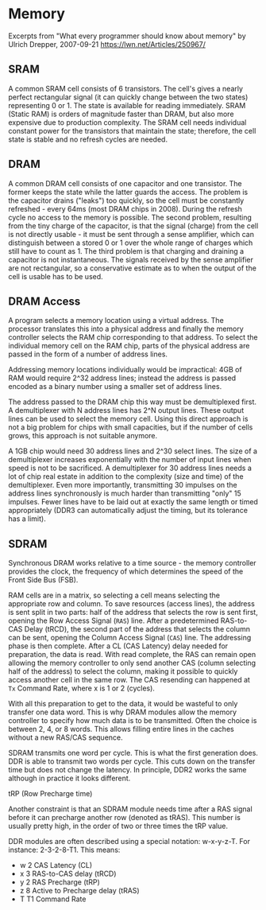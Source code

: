 # Memory

Excerpts from "What every programmer should know about memory" by Ulrich Drepper, 2007-09-21
https://lwn.net/Articles/250967/

## SRAM
A common SRAM cell consists of 6 transistors. The cell's gives a nearly perfect rectangular signal (it can quickly change between the two states) representing 0 or 1. The state is available for reading immediately. SRAM (Static RAM) is orders of magnitude faster than DRAM, but also more expensive due to production complexity. The SRAM cell needs individual constant power for the transistors that maintain the state; therefore, the cell state is stable and no refresh cycles are needed.

## DRAM
A common DRAM cell consists of one capacitor and one transistor. The former keeps the state while the latter guards the access. The problem is the capacitor drains ("leaks") too quickly, so the cell must be constantly refreshed - every 64ms (most DRAM chips in 2008). During the refresh cycle no access to the memory is possible. The second problem, resulting from the tiny charge of the capacitor, is that the signal (charge) from the cell is not directly usable - it must be sent through a sense amplifier, which can distinguish between a stored 0 or 1 over the whole range of charges which still have to count as 1. The third problem is that charging and draining a capacitor is not instantaneous. The signals received by the sense amplifier are not rectangular, so a conservative estimate as to when the output of the cell is usable has to be used.

## DRAM Access
A program selects a memory location using a virtual address. The processor translates this into a physical address and finally the memory controller selects the RAM chip corresponding to that address. To select the individual memory cell on the RAM chip, parts of the physical address are passed in the form of a number of address lines.

Addressing memory locations individually would be impractical: 4GB of RAM would require 2^32 address lines; instead the address is passed encoded as a binary number using a smaller set of address lines.

The address passed to the DRAM chip this way must be demultiplexed first. A demultiplexer with N address lines has 2^N output lines. These output lines can be used to select the memory cell. Using this direct approach is not a big problem for chips with small capacities, but if the number of cells grows, this approach is not suitable anymore.

A 1GB chip would need 30 address lines and 2^30 select lines. The size of a demultiplexer increases exponentially with the number of input lines when speed is not to be sacrificed. A demultiplexer for 30 address lines needs a lot of chip real estate in addition to the complexity (size and time) of the demultiplexer. Even more importantly, transmitting 30 impulses on the address lines synchronously is much harder than transmitting "only" 15 impulses. Fewer lines have to be laid out at exactly the same length or timed appropriately (DDR3 can automatically adjust the timing, but its tolerance has a limit).

## SDRAM

Synchronous DRAM works relative to a time source - the memory controller provides the clock, the frequency of which determines the speed of the Front Side Bus (FSB).

RAM cells are in a matrix, so selecting a cell means selecting the appropriate row and column. To save resources (access lines), the address is sent split in two parts: half of the address that selects the row is sent first, opening the Row Access Signal (`RAS`) line. After a predetermined RAS-to-CAS Delay (tRCD), the second part of the address that selects the column can be sent, opening the Column Access Signal (`CAS`) line. The addressing phase is then complete. After a CL (CAS Latency) delay needed for preparation, the data is read. With read complete, the RAS can remain open allowing the memory controller to only send another CAS (column selecting half of the address) to select the column, making it possible to quickly access another cell in the same row. The CAS resending can happened at `Tx` Command Rate, where x is 1 or 2 (cycles).

With all this preparation to get to the data, it would be wasteful to only transfer one data word. This is why DRAM modules allow the memory controller to specify how much data is to be transmitted. Often the choice is between 2, 4, or 8 words. This allows filling entire lines in the caches without a new RAS/CAS sequence.

SDRAM transmits one word per cycle. This is what the first generation does. DDR is able to transmit two words per cycle. This cuts down on the transfer time but does not change the latency. In principle, DDR2 works the same although in practice it looks different.

tRP (Row Precharge time)

Another constraint is that an SDRAM module needs time after a RAS signal before it can precharge another row (denoted as tRAS). This number is usually pretty high, in the order of two or three times the tRP value. 

DDR modules are often described using a special notation: w-x-y-z-T. For instance: 2-3-2-8-T1. This means:
- w	2	CAS Latency (CL)
- x	3	RAS-to-CAS delay (tRCD)
- y	2	RAS Precharge (tRP)
- z	8	Active to Precharge delay (tRAS)
- T	T1	Command Rate

